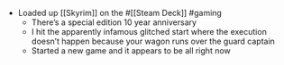 - Loaded up [[Skyrim]] on the #[[Steam Deck]] #gaming
	- There’s a special edition 10 year anniversary
	- I hit the apparently infamous glitched start where the execution doesn’t happen because your wagon runs over the guard captain
	- Started a new game and it appears to be all right now